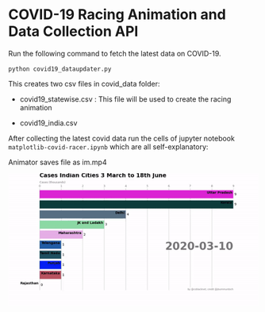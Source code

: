 # COVID-19 Racing Animation and Data Collection API

Run the following command to fetch the latest data on COVID-19.

```
python covid19_dataupdater.py
```

This creates two csv files in covid_data folder:
* covid19_statewise.csv : This file will be used to create the racing animation

* covid19_india.csv

After collecting the latest covid data run the cells of jupyter notebook ```matplotlib-covid-racer.ipynb``` which are all self-explanatory:

Animator saves file as im.mp4

![file](covid19-state-race.gif)